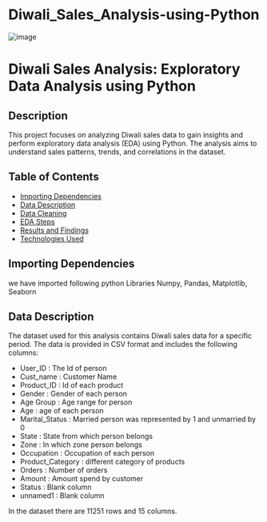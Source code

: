 # Diwali_Sales_Analysis-using-Python
![image](https://github.com/shubham250298/Diwali_Sales_Analysis-using-Python/assets/108235140/4a497ad9-25a8-4837-a708-9d819f603cd3)
# Diwali Sales Analysis: Exploratory Data Analysis using Python
## Description
This project focuses on analyzing Diwali sales data to gain insights and perform exploratory data analysis (EDA) using Python. The analysis aims to understand sales patterns, trends, and correlations in the dataset.
## Table of Contents
- [Importing Dependencies](#Importing-Dependencies)
- [Data Description](#data-description)
- [Data Cleaning](#data-cleaning)
- [EDA Steps](#eda-steps)
- [Results and Findings](#results-and-findings)
- [Technologies Used](#technologies-used)

## Importing Dependencies
we have imported following python Libraries
Numpy, Pandas, Matplotlib, Seaborn

## Data Description
The dataset used for this analysis contains Diwali sales data for a specific period. The data is provided in CSV format and includes the following columns:
- User_ID  :   The Id of person
- Cust_name  :   Customer Name
- Product_ID  :   Id of each product
- Gender :   Gender of each person
- Age Group  :   Age range for person
- Age :   age of each person
- Marital_Status :   Married person was represented by 1 and unmarried by 0
- State :   State from which person belongs
- Zone :   In which zone person belongs
- Occupation  :   Occupation of each person
- 	Product_Category : different category of products
- 	Orders :  Number of orders
- 	Amount :   Amount spend by customer
- 	Status  :  Blank column
- 	unnamed1  :  Blank column 


In the dataset there are 11251 rows and 15 columns.






